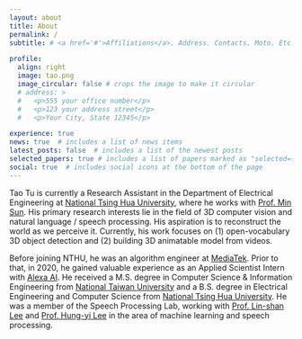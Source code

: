 ```yaml
---
layout: about
title: About
permalink: /
subtitle: # <a href='#'>Affiliations</a>. Address. Contacts. Moto. Etc.

profile:
  align: right
  image: tao.png
  image_circular: false # crops the image to make it circular
  # address: >
  #   <p>555 your office number</p>
  #   <p>123 your address street</p>
  #   <p>Your City, State 12345</p>

experience: true
news: true  # includes a list of news items
latest_posts: false  # includes a list of the newest posts
selected_papers: true # includes a list of papers marked as "selected={true}"
social: true  # includes social icons at the bottom of the page
---
```


Tao Tu is currently a Research Assistant in the Department of Electrical Engineering at [National Tsing Hua University](https://nthu-en.site.nthu.edu.tw), where he works with [Prof. Min Sun](https://aliensunmin.github.io).
His primary research interests lie in the field of 3D computer vision and natural language / speech processing.
His aspiration is to reconstruct the world as we perceive it.
Currently, his work focuses on (1) open-vocabulary 3D object detection and (2) building 3D animatable model from videos.

Before joining NTHU, he was an algorithm engineer at [MediaTek](https://www.mediatek.com). Prior to that, in 2020, he gained valuable experience as an Applied Scientist Intern with [Alexa AI](https://www.amazon.science).
He received a M.S. degree in Computer Science & Information Engineering from [National Taiwan University](https://www.ntu.edu.tw/english) and a B.S. degree in Electrical Engineering and Computer Science from [National Tsing Hua University](https://nthu-en.site.nthu.edu.tw).
He was a member of the Speech Processing Lab, working with [Prof. Lin-shan Lee](https://speech.ee.ntu.edu.tw/previous_version/lslNew.htm) and [Prof. Hung-yi Lee](https://speech.ee.ntu.edu.tw/~hylee/index.php) in the area of machine learning and speech processing.
